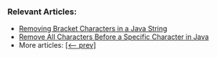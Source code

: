 
### Relevant Articles:
- [Removing Bracket Characters in a Java String](https://www.baeldung.com/java-remove-bracket-characters)
- [Remove All Characters Before a Specific Character in Java](https://www.baeldung.com/java-remove-all-characters-before-specific-one)
- More articles: [[<-- prev]](../core-java-string-operations-9)